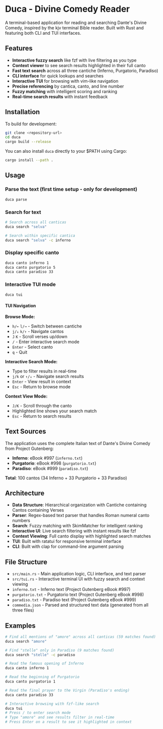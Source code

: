 # Duca - Divine Comedy Reader

A terminal-based application for reading and searching Dante's Divine Comedy, inspired by the kjv terminal Bible reader. Built with Rust and featuring both CLI and TUI interfaces.

## Features

- **Interactive fuzzy search** like fzf with live filtering as you type
- **Context viewer** to see search results highlighted in their full canto
- **Fast text search** across all three cantiche (Inferno, Purgatorio, Paradiso)
- **CLI interface** for quick lookups and searches
- **Interactive TUI** for browsing with vim-like navigation
- **Precise referencing** by cantica, canto, and line number
- **Fuzzy matching** with intelligent scoring and ranking
- **Real-time search results** with instant feedback

## Installation

To build for development:

```bash
git clone <repository-url>
cd duca
cargo build --release
```

You can also install `duca` directly to your $PATH using Cargo:

```bash
cargo install --path .
```

## Usage

### Parse the text (first time setup - only for development)

```bash
duca parse
```

### Search for text

```bash
# Search across all canticas
duca search "selva"

# Search within specific cantica
duca search "selva" -c inferno
```

### Display specific canto

```bash
duca canto inferno 1
duca canto purgatorio 5
duca canto paradiso 33
```

### Interactive TUI mode

```bash
duca tui
```

#### TUI Navigation

**Browse Mode:**

- `h/←` `l/→` - Switch between cantiche
- `j/↓` `k/↑` - Navigate cantos
- `J` `K` - Scroll verses up/down
- `/` - Enter interactive search mode
- `Enter` - Select canto
- `q` - Quit

**Interactive Search Mode:**

- Type to filter results in real-time
- `j/k` or `↑/↓` - Navigate search results
- `Enter` - View result in context
- `Esc` - Return to browse mode

**Context View Mode:**

- `J/K` - Scroll through the canto
- Highlighted line shows your search match
- `Esc` - Return to search results

## Text Sources

The application uses the complete Italian text of Dante's Divine Comedy from Project Gutenberg:

- **Inferno**: eBook #997 (`inferno.txt`)
- **Purgatorio**: eBook #998 (`purgatorio.txt`)
- **Paradiso**: eBook #999 (`paradiso.txt`)

**Total**: 100 cantos (34 Inferno + 33 Purgatorio + 33 Paradiso)

## Architecture

- **Data Structure**: Hierarchical organization with Cantiche containing Cantos containing Verses
- **Parser**: Regex-based text parser that handles Roman numeral canto numbers
- **Search**: Fuzzy matching with SkimMatcher for intelligent ranking
- **Interactive UI**: Live search filtering with instant results like fzf
- **Context Viewing**: Full canto display with highlighted search matches
- **TUI**: Built with ratatui for responsive terminal interface
- **CLI**: Built with clap for command-line argument parsing

## File Structure

- `src/main.rs` - Main application logic, CLI interface, and text parser
- `src/tui.rs` - Interactive terminal UI with fuzzy search and context viewing
- `inferno.txt` - Inferno text (Project Gutenberg eBook #997)
- `purgatorio.txt` - Purgatorio text (Project Gutenberg eBook #998)
- `paradiso.txt` - Paradiso text (Project Gutenberg eBook #999)
- `commedia.json` - Parsed and structured text data (generated from all three files)

## Examples

```bash
# Find all mentions of "amore" across all canticas (59 matches found)
duca search "amore"

# Find "stelle" only in Paradiso (9 matches found)
duca search "stelle" -c paradiso

# Read the famous opening of Inferno
duca canto inferno 1

# Read the beginning of Purgatorio
duca canto purgatorio 1

# Read the final prayer to the Virgin (Paradiso's ending)
duca canto paradiso 33

# Interactive browsing with fzf-like search
duca tui
# Press / to enter search mode
# Type "amore" and see results filter in real-time
# Press Enter on a result to see it highlighted in context
```
